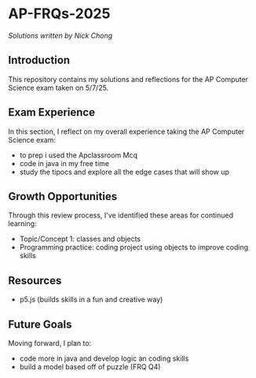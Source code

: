 # AP-FRQs-2025

*Solutions written by Nick Chong*

## Introduction
This repository contains my solutions and reflections for the AP Computer Science exam taken on 5/7/25. 

## Exam Experience
In this section, I reflect on my overall experience taking the AP Computer Science exam:

- to prep i used the Apclassroom Mcq
- code in java in my free time
- study the tipocs and explore all the edge cases that will show up

## Growth Opportunities
Through this review process, I've identified these areas for continued learning:

- Topic/Concept 1: classes and objects
- Programming practice: coding project using objects to improve coding skills

## Resources

- p5.js (builds skills in a fun and creative way)

## Future Goals
Moving forward, I plan to:
- code more in java and develop logic an coding skills
- build a model based off of puzzle (FRQ Q4)
